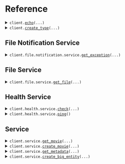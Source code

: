 # Reference
<details><summary><code>client.<a href="src/seed/client.py">echo</a>(...)</code></summary>
<dl>
<dd>

#### 🔌 Usage

<dl>
<dd>

<dl>
<dd>

```python
from seed import SeedExamples
from seed.environment import SeedExamplesEnvironment
client = SeedExamples(token="YOUR_TOKEN", environment=SeedExamplesEnvironment.PRODUCTION, )
client.echo(request='Hello world!\\n\\nwith\\n\\tnewlines', )

```
</dd>
</dl>
</dd>
</dl>

#### ⚙️ Parameters

<dl>
<dd>

<dl>
<dd>

**request:** `str` 
    
</dd>
</dl>

<dl>
<dd>

**request_options:** `typing.Optional[RequestOptions]` — Request-specific configuration.
    
</dd>
</dl>
</dd>
</dl>


</dd>
</dl>
</details>

<details><summary><code>client.<a href="src/seed/client.py">create_type</a>(...)</code></summary>
<dl>
<dd>

#### 🔌 Usage

<dl>
<dd>

<dl>
<dd>

```python
from seed import SeedExamples
from seed.environment import SeedExamplesEnvironment
client = SeedExamples(token="YOUR_TOKEN", environment=SeedExamplesEnvironment.PRODUCTION, )
client.create_type(request="primitive", )

```
</dd>
</dl>
</dd>
</dl>

#### ⚙️ Parameters

<dl>
<dd>

<dl>
<dd>

**request:** `Type` 
    
</dd>
</dl>

<dl>
<dd>

**request_options:** `typing.Optional[RequestOptions]` — Request-specific configuration.
    
</dd>
</dl>
</dd>
</dl>


</dd>
</dl>
</details>

## File Notification Service
<details><summary><code>client.file.notification.service.<a href="src/seed/file/notification/service/client.py">get_exception</a>(...)</code></summary>
<dl>
<dd>

#### 🔌 Usage

<dl>
<dd>

<dl>
<dd>

```python
from seed import SeedExamples
from seed.environment import SeedExamplesEnvironment
client = SeedExamples(token="YOUR_TOKEN", environment=SeedExamplesEnvironment.PRODUCTION, )
client.file.notification.service.get_exception(notification_id='notification-hsy129x', )

```
</dd>
</dl>
</dd>
</dl>

#### ⚙️ Parameters

<dl>
<dd>

<dl>
<dd>

**notification_id:** `str` 
    
</dd>
</dl>

<dl>
<dd>

**request_options:** `typing.Optional[RequestOptions]` — Request-specific configuration.
    
</dd>
</dl>
</dd>
</dl>


</dd>
</dl>
</details>

## File Service
<details><summary><code>client.file.service.<a href="src/seed/file/service/client.py">get_file</a>(...)</code></summary>
<dl>
<dd>

#### 📝 Description

<dl>
<dd>

<dl>
<dd>

This endpoint returns a file by its name.
</dd>
</dl>
</dd>
</dl>

#### 🔌 Usage

<dl>
<dd>

<dl>
<dd>

```python
from seed import SeedExamples
from seed.environment import SeedExamplesEnvironment
client = SeedExamples(token="YOUR_TOKEN", environment=SeedExamplesEnvironment.PRODUCTION, )
client.file.service.get_file(filename='file.txt', x_file_api_version='0.0.2', )

```
</dd>
</dl>
</dd>
</dl>

#### ⚙️ Parameters

<dl>
<dd>

<dl>
<dd>

**filename:** `str` — This is a filename
    
</dd>
</dl>

<dl>
<dd>

**x_file_api_version:** `str` 
    
</dd>
</dl>

<dl>
<dd>

**request_options:** `typing.Optional[RequestOptions]` — Request-specific configuration.
    
</dd>
</dl>
</dd>
</dl>


</dd>
</dl>
</details>

## Health Service
<details><summary><code>client.health.service.<a href="src/seed/health/service/client.py">check</a>(...)</code></summary>
<dl>
<dd>

#### 📝 Description

<dl>
<dd>

<dl>
<dd>

This endpoint checks the health of a resource.
</dd>
</dl>
</dd>
</dl>

#### 🔌 Usage

<dl>
<dd>

<dl>
<dd>

```python
from seed import SeedExamples
from seed.environment import SeedExamplesEnvironment
client = SeedExamples(token="YOUR_TOKEN", environment=SeedExamplesEnvironment.PRODUCTION, )
client.health.service.check(id='id-3tey93i', )

```
</dd>
</dl>
</dd>
</dl>

#### ⚙️ Parameters

<dl>
<dd>

<dl>
<dd>

**id:** `str` — The id to check
    
</dd>
</dl>

<dl>
<dd>

**request_options:** `typing.Optional[RequestOptions]` — Request-specific configuration.
    
</dd>
</dl>
</dd>
</dl>


</dd>
</dl>
</details>

<details><summary><code>client.health.service.<a href="src/seed/health/service/client.py">ping</a>()</code></summary>
<dl>
<dd>

#### 📝 Description

<dl>
<dd>

<dl>
<dd>

This endpoint checks the health of the service.
</dd>
</dl>
</dd>
</dl>

#### 🔌 Usage

<dl>
<dd>

<dl>
<dd>

```python
from seed import SeedExamples
from seed.environment import SeedExamplesEnvironment
client = SeedExamples(token="YOUR_TOKEN", environment=SeedExamplesEnvironment.PRODUCTION, )
client.health.service.ping()

```
</dd>
</dl>
</dd>
</dl>

#### ⚙️ Parameters

<dl>
<dd>

<dl>
<dd>

**request_options:** `typing.Optional[RequestOptions]` — Request-specific configuration.
    
</dd>
</dl>
</dd>
</dl>


</dd>
</dl>
</details>

## Service
<details><summary><code>client.service.<a href="src/seed/service/client.py">get_movie</a>(...)</code></summary>
<dl>
<dd>

#### 🔌 Usage

<dl>
<dd>

<dl>
<dd>

```python
from seed import SeedExamples
from seed.environment import SeedExamplesEnvironment
client = SeedExamples(token="YOUR_TOKEN", environment=SeedExamplesEnvironment.PRODUCTION, )
client.service.get_movie(movie_id='movie-c06a4ad7', )

```
</dd>
</dl>
</dd>
</dl>

#### ⚙️ Parameters

<dl>
<dd>

<dl>
<dd>

**movie_id:** `MovieId` 
    
</dd>
</dl>

<dl>
<dd>

**request_options:** `typing.Optional[RequestOptions]` — Request-specific configuration.
    
</dd>
</dl>
</dd>
</dl>


</dd>
</dl>
</details>

<details><summary><code>client.service.<a href="src/seed/service/client.py">create_movie</a>(...)</code></summary>
<dl>
<dd>

#### 🔌 Usage

<dl>
<dd>

<dl>
<dd>

```python
from seed import SeedExamples
from seed.environment import SeedExamplesEnvironment
client = SeedExamples(token="YOUR_TOKEN", environment=SeedExamplesEnvironment.PRODUCTION, )
client.service.create_movie(id='movie-c06a4ad7', prequel='movie-cv9b914f', title='The Boy and the Heron', from_='Hayao Miyazaki', rating=8.0, tag='tag-wf9as23d', metadata={'actors': ['Christian Bale', 'Florence Pugh', 'Willem Dafoe']
, 'releaseDate': '2023-12-08'
, 'ratings': {'rottenTomatoes': 97, 'imdb': 7.6}
}, revenue=1000000, )

```
</dd>
</dl>
</dd>
</dl>

#### ⚙️ Parameters

<dl>
<dd>

<dl>
<dd>

**id:** `MovieId` 
    
</dd>
</dl>

<dl>
<dd>

**title:** `str` 
    
</dd>
</dl>

<dl>
<dd>

**from_:** `str` 
    
</dd>
</dl>

<dl>
<dd>

**rating:** `float` — The rating scale is one to five stars
    
</dd>
</dl>

<dl>
<dd>

**tag:** `Tag` 
    
</dd>
</dl>

<dl>
<dd>

**metadata:** `typing.Dict[str, typing.Optional[typing.Any]]` 
    
</dd>
</dl>

<dl>
<dd>

**revenue:** `int` 
    
</dd>
</dl>

<dl>
<dd>

**prequel:** `typing.Optional[MovieId]` 
    
</dd>
</dl>

<dl>
<dd>

**book:** `typing.Optional[str]` 
    
</dd>
</dl>

<dl>
<dd>

**request_options:** `typing.Optional[RequestOptions]` — Request-specific configuration.
    
</dd>
</dl>
</dd>
</dl>


</dd>
</dl>
</details>

<details><summary><code>client.service.<a href="src/seed/service/client.py">get_metadata</a>(...)</code></summary>
<dl>
<dd>

#### 🔌 Usage

<dl>
<dd>

<dl>
<dd>

```python
from seed import SeedExamples
from seed.environment import SeedExamplesEnvironment
client = SeedExamples(token="YOUR_TOKEN", environment=SeedExamplesEnvironment.PRODUCTION, )
client.service.get_metadata(x_api_version='0.0.1', shallow=False, tag='development', )

```
</dd>
</dl>
</dd>
</dl>

#### ⚙️ Parameters

<dl>
<dd>

<dl>
<dd>

**x_api_version:** `str` 
    
</dd>
</dl>

<dl>
<dd>

**shallow:** `typing.Optional[bool]` 
    
</dd>
</dl>

<dl>
<dd>

**tag:** `typing.Optional[typing.Union[str, typing.Sequence[str]]]` 
    
</dd>
</dl>

<dl>
<dd>

**request_options:** `typing.Optional[RequestOptions]` — Request-specific configuration.
    
</dd>
</dl>
</dd>
</dl>


</dd>
</dl>
</details>

<details><summary><code>client.service.<a href="src/seed/service/client.py">create_big_entity</a>(...)</code></summary>
<dl>
<dd>

#### 🔌 Usage

<dl>
<dd>

<dl>
<dd>

```python
from seed import SeedExamples
from seed.environment import SeedExamplesEnvironment
from seed.types import Actor
from seed.types import ExtendedMovie
from seed.types import Entity
from seed.types import Metadata_Html
from seed.commons.types import Metadata
from seed.commons.types import EventInfo_Metadata
from seed.commons.types import Data_String
from seed.types import Migration
from seed.types import Exception_Generic
from seed.types import Test_And
from seed.types import Node
from seed.types import Tree
from seed.types import Directory
from seed.types import File
from seed.types import Moment
import uuid
import datetime
client = SeedExamples(token="YOUR_TOKEN", environment=SeedExamplesEnvironment.PRODUCTION, )
client.service.create_big_entity(cast_member=Actor(name='name', id='id', ), extended_movie=ExtendedMovie(id='id', prequel='prequel', title='title', from_='from', rating=1.1, tag='tag', book='book', metadata={'metadata': {'key': 'value'}
}, revenue=1000000, cast=['cast', 'cast'], ), entity=Entity(type="primitive", name='name', ), metadata=Metadata_Html(value='metadata'), common_metadata=Metadata(id='id', data={'data': 'data'}, json_string='jsonString', ), event_info=EventInfo_Metadata(id='id', data={'data': 'data'}, json_string='jsonString', ), data=Data_String(value='data'), migration=Migration(name='name', status="RUNNING", ), exception=Exception_Generic(exception_type='exceptionType', exception_message='exceptionMessage', exception_stacktrace='exceptionStacktrace', ), test=Test_And(value=True), node=Node(name='name', nodes=[Node(name='name', nodes=[Node(name='name', nodes=[], trees=[], ), Node(name='name', nodes=[], trees=[], )], trees=[Tree(nodes=[], ), Tree(nodes=[], )], ), Node(name='name', nodes=[Node(name='name', nodes=[], trees=[], ), Node(name='name', nodes=[], trees=[], )], trees=[Tree(nodes=[], ), Tree(nodes=[], )], )], trees=[Tree(nodes=[Node(name='name', nodes=[], trees=[], ), Node(name='name', nodes=[], trees=[], )], ), Tree(nodes=[Node(name='name', nodes=[], trees=[], ), Node(name='name', nodes=[], trees=[], )], )], ), directory=Directory(name='name', files=[File(name='name', contents='contents', ), File(name='name', contents='contents', )], directories=[Directory(name='name', files=[File(name='name', contents='contents', ), File(name='name', contents='contents', )], directories=[Directory(name='name', files=[], directories=[], ), Directory(name='name', files=[], directories=[], )], ), Directory(name='name', files=[File(name='name', contents='contents', ), File(name='name', contents='contents', )], directories=[Directory(name='name', files=[], directories=[], ), Directory(name='name', files=[], directories=[], )], )], ), moment=Moment(id=uuid.UUID("d5e9c84f-c2b2-4bf4-b4b0-7ffd7a9ffc32", ), date=datetime.date.fromisoformat("2023-01-15", ), datetime=datetime.datetime.fromisoformat("2024-01-15 09:30:00+00:00", ), ), )

```
</dd>
</dl>
</dd>
</dl>

#### ⚙️ Parameters

<dl>
<dd>

<dl>
<dd>

**cast_member:** `typing.Optional[CastMember]` 
    
</dd>
</dl>

<dl>
<dd>

**extended_movie:** `typing.Optional[ExtendedMovie]` 
    
</dd>
</dl>

<dl>
<dd>

**entity:** `typing.Optional[Entity]` 
    
</dd>
</dl>

<dl>
<dd>

**metadata:** `typing.Optional[Metadata]` 
    
</dd>
</dl>

<dl>
<dd>

**common_metadata:** `typing.Optional[Metadata]` 
    
</dd>
</dl>

<dl>
<dd>

**event_info:** `typing.Optional[EventInfo]` 
    
</dd>
</dl>

<dl>
<dd>

**data:** `typing.Optional[Data]` 
    
</dd>
</dl>

<dl>
<dd>

**migration:** `typing.Optional[Migration]` 
    
</dd>
</dl>

<dl>
<dd>

**exception:** `typing.Optional[Exception]` 
    
</dd>
</dl>

<dl>
<dd>

**test:** `typing.Optional[Test]` 
    
</dd>
</dl>

<dl>
<dd>

**node:** `typing.Optional[Node]` 
    
</dd>
</dl>

<dl>
<dd>

**directory:** `typing.Optional[Directory]` 
    
</dd>
</dl>

<dl>
<dd>

**moment:** `typing.Optional[Moment]` 
    
</dd>
</dl>

<dl>
<dd>

**request_options:** `typing.Optional[RequestOptions]` — Request-specific configuration.
    
</dd>
</dl>
</dd>
</dl>


</dd>
</dl>
</details>

